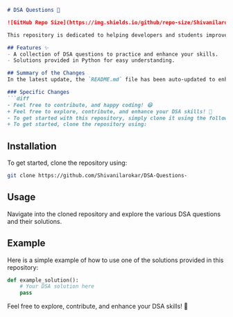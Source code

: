 ```markdown
# DSA Questions 🚀

![GitHub Repo Size](https://img.shields.io/github/repo-size/Shivanilarokar/DSA-Questions-) ![Contributors](https://img.shields.io/github/contributors/Shivanilarokar/DSA-Questions-) ![Issues](https://img.shields.io/github/issues/Shivanilarokar/DSA-Questions-)

This repository is dedicated to helping developers and students improve their skills in Data Structures and Algorithms (DSA) through a collection of curated questions and solutions.

## Features ✨
- A collection of DSA questions to practice and enhance your skills.
- Solutions provided in Python for easy understanding.

## Summary of the Changes
In the latest update, the `README.md` file has been auto-updated to enhance clarity and engagement for users. 

### Specific Changes
```diff
- Feel free to contribute, and happy coding! 😃
+ Feel free to explore, contribute, and enhance your DSA skills! 🎉
- To get started with this repository, simply clone it using the following command:
+ To get started, clone the repository using:
```

## Installation
To get started, clone the repository using:
```bash
git clone https://github.com/Shivanilarokar/DSA-Questions-
```

## Usage
Navigate into the cloned repository and explore the various DSA questions and their solutions.

## Example
Here is a simple example of how to use one of the solutions provided in this repository:

```python
def example_solution():
    # Your DSA solution here
    pass
```

Feel free to explore, contribute, and enhance your DSA skills! 🎉
```
